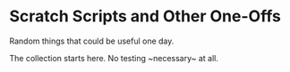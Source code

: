 # Scratch Scripts and Other One-Offs
Random things that could be useful one day.

The collection starts here. No testing ~necessary~ at all.
